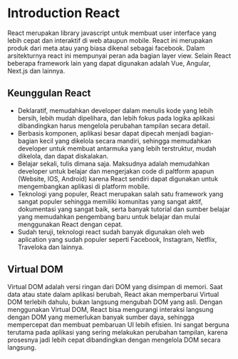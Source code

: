 # Introduction React

React merupakan library javascript untuk membuat user interface yang lebih cepat dan interaktif di web ataupun mobile. React ini merupakan produk dari meta atau yang biasa dikenal sebagai facebook. Dalam arsitekturnya react ini mempunyai peran ada bagian layer view. Selain React beberapa framework lain yang dapat digunakan adalah Vue, Angular, Next.js dan lainnya.

## Keunggulan React

- Deklaratif, memudahkan developer dalam menulis kode yang lebih bersih, lebih mudah dipelihara, dan lebih fokus pada logika aplikasi dibandingkan harus mengelola perubahan tampilan secara detail.
- Berbasis komponen, aplikasi besar dapat dipecah menjadi bagian-bagian kecil yang dikelola secara mandiri, sehingga memudahkan developer untuk membuat antarmuka yang lebih terstruktur, mudah dikelola, dan dapat diskalakan.
- Belajar sekali, tulis dimana saja. Maksudnya adalah memudahkan developer untuk belajar dan mengerjakan code di paltform apapun (Website, IOS, Android) karena React sendiri dapat digunakan untuk mengembangkan aplikasi di platform mobile.
- Teknologi yang populer, React merupakan salah satu framework yang sangat populer sehingga memiliki komunitas yang sangat aktif, dokumentasi yang sangat baik, serta banyak tutorial dan sumber belajar yang memudahkan pengembang baru untuk belajar dan mulai menggunakan React dengan cepat.
- Sudah teruji, teknologi react sudah banyak digunakan oleh web aplication yang sudah populer seperti Facebook, Instagram, Netflix, Traveloka dan lainnya.

## Virtual DOM

Virtual DOM adalah versi ringan dari DOM yang disimpan di memori. Saat data atau state dalam aplikasi berubah, React akan memperbarui Virtual DOM terlebih dahulu, bukan langsung mengubah DOM yang asli. Dengan menggunakan Virtual DOM, React bisa mengurangi interaksi langsung dengan DOM yang memerlukan banyak sumber daya, sehingga mempercepat dan membuat pembaruan UI lebih efisien. Ini sangat berguna terutama pada aplikasi yang sering melakukan perubahan tampilan, karena prosesnya jadi lebih cepat dibandingkan dengan mengelola DOM secara langsung.

